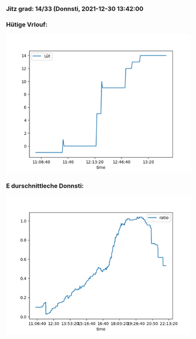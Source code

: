 ### Jitz grad: 14/33 (Donnsti, 2021-12-30 13:42:00

### Hütige Vrlouf:
![Graph](Today.png)

### E durschnittleche Donnsti:
![Graph](Donnsti.png)